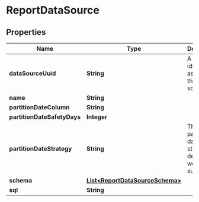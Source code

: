 

# ReportDataSource


## Properties

| Name | Type | Description | Notes |
|------------ | ------------- | ------------- | -------------|
|**dataSourceUuid** | **String** | A unique identifier assigned to the data source. |  [optional] |
|**name** | **String** |  |  [optional] |
|**partitionDateColumn** | **String** |  |  [optional] |
|**partitionDateSafetyDays** | **Integer** |  |  [optional] |
|**partitionDateStrategy** | **String** | The partition date strategy, defaults to weekly sunday |  [optional] |
|**schema** | [**List&lt;ReportDataSourceSchema&gt;**](ReportDataSourceSchema.md) |  |  [optional] |
|**sql** | **String** |  |  [optional] |



